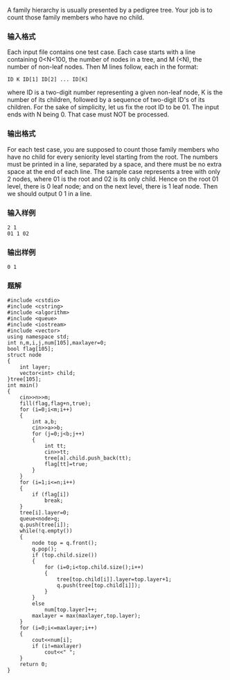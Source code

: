 A family hierarchy is usually presented by a pedigree tree. Your job is to count those family members who have no child.
### 输入格式
Each input file contains one test case. Each case starts with a line containing 0<N<100, the number of nodes in a tree, and M (<N), the number of non-leaf nodes. Then M lines follow, each in the format:
```
ID K ID[1] ID[2] ... ID[K]
```
where ID is a two-digit number representing a given non-leaf node, K is the number of its children, followed by a sequence of two-digit ID's of its children. For the sake of simplicity, let us fix the root ID to be 01.
The input ends with N being 0. That case must NOT be processed.
### 输出格式
For each test case, you are supposed to count those family members who have no child for every seniority level starting from the root. The numbers must be printed in a line, separated by a space, and there must be no extra space at the end of each line.
The sample case represents a tree with only 2 nodes, where 01 is the root and 02 is its only child. Hence on the root 01 level, there is 0 leaf node; and on the next level, there is 1 leaf node. Then we should output 0 1 in a line.
### 输入样例
```
2 1
01 1 02
```
### 输出样例
```
0 1
```

### 题解
```
#include <cstdio>
#include <cstring>
#include <algorithm>
#include <queue>
#include <iostream>
#include <vector>
using namespace std;
int n,m,i,j,num[105],maxlayer=0;
bool flag[105];
struct node
{
    int layer;
    vector<int> child;
}tree[105];
int main()
{
    cin>>n>>m;
    fill(flag,flag+n,true);
    for (i=0;i<m;i++)
    {
        int a,b;
        cin>>a>>b;
        for (j=0;j<b;j++)
        {
            int tt;
            cin>>tt;
            tree[a].child.push_back(tt);
            flag[tt]=true;
        }
    }
    for (i=1;i<=n;i++)
    {
        if (flag[i])
            break;
    }
    tree[i].layer=0;
    queue<node>q;
    q.push(tree[i]);
    while(!q.empty())
    {
        node top = q.front();
        q.pop();
        if (top.child.size())
        {
            for (i=0;i<top.child.size();i++)
            {
                tree[top.child[i]].layer=top.layer+1;
                q.push(tree[top.child[i]]);
            }
        }
        else
            num[top.layer]++;
        maxlayer = max(maxlayer,top.layer);
    }
    for (i=0;i<=maxlayer;i++)
    {
        cout<<num[i];
        if (i!=maxlayer)
            cout<<" ";
    }
    return 0;
}
```
